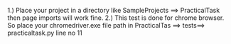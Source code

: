 1.) Place your project in a directory like SampleProjects ==> PracticalTask then page imports will work fine.
2.) This test is done for chrome browser. So place your chromedriver.exe file path in PracticalTas ==> tests==> practicaltask.py line no 11
